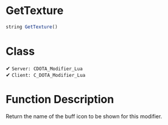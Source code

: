 # GetTexture
```js	
string GetTexture()
```
# Class
✔ `Server: CDOTA_Modifier_Lua`  
✔ `Client: C_DOTA_Modifier_Lua`  

# Function Description
Return the name of the buff icon to be shown for this modifier.
